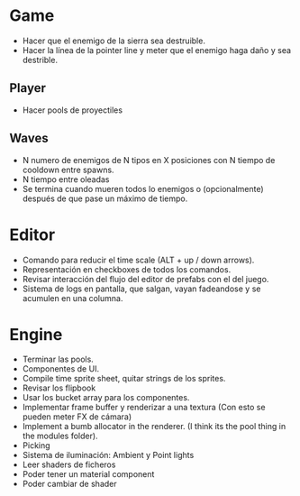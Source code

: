 # Game
- Hacer que el enemigo de la sierra sea destruible.
- Hacer la línea de la pointer line y meter que el enemigo haga daño y sea destrible.

## Player
- Hacer pools de proyectiles

## Waves

- N numero de enemigos de N tipos en X posiciones con N tiempo de cooldown entre spawns.
- N tiempo entre oleadas
- Se termina cuando mueren todos lo enemigos o (opcionalmente) después de que pase un máximo de tiempo.

# Editor
- Comando para reducir el time scale (ALT + up / down arrows).
- Representación en checkboxes de todos los comandos.
- Revisar interacción del flujo del editor de prefabs con el del juego.
- Sistema de logs en pantalla, que salgan, vayan fadeandose y se acumulen en una columna.

# Engine
- Terminar las pools.
- Componentes de UI.
- Compile time sprite sheet, quitar strings de los sprites.
- Revisar los flipbook
- Usar los bucket array para los componentes.
- Implementar frame buffer y renderizar a una textura (Con esto se pueden meter FX de cámara)
- Implement a bumb allocator in the renderer. (I think its the pool thing in the modules folder).
- Picking
- Sistema de iluminación: Ambient y Point lights
- Leer shaders de ficheros
- Poder tener un material component
- Poder cambiar de shader